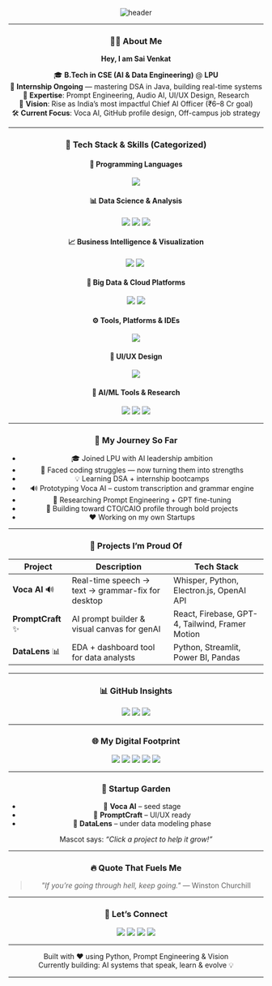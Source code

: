 <div align="center">

![header](https://capsule-render.vercel.app/api?type=waving&color=004e92&height=140&section=header&text=Welcome%20to%20Sai's%20AI%20Lab&fontColor=ffffff&fontSize=28&fontAlignY=35)

---

### 👨‍💻 About Me

   **Hey, I am Sai Venkat**

   
🎓 **B.Tech in CSE (AI & Data Engineering)** @ **LPU**  
📌 **Internship Ongoing** — mastering DSA in Java, building real-time systems  
🧠 **Expertise**: Prompt Engineering, Audio AI, UI/UX Design, Research  
🎯 **Vision**: Rise as India’s most impactful Chief AI Officer (₹6–8 Cr goal)  
🛠️ **Current Focus**: Voca AI, GitHub profile design, Off-campus job strategy

---

### 🧠 Tech Stack & Skills (Categorized)

#### 🔢 Programming Languages
<p>
  <img src="https://skillicons.dev/icons?i=python,java,sql" />
</p>

#### 📊 Data Science & Analysis
<p>
  <img src="https://skillicons.dev/icons?i=pandas,numpy" />
  <img src="https://img.shields.io/badge/Matplotlib-20232A?style=flat&logo=python&logoColor=white" />
  <img src="https://img.shields.io/badge/Seaborn-20232A?style=flat&logo=python&logoColor=white" />
</p>

#### 📈 Business Intelligence & Visualization
<p>
  <img src="https://skillicons.dev/icons?i=powerbi" />
  <img src="https://img.shields.io/badge/Excel-217346?style=flat&logo=microsoft-excel&logoColor=white" />
  <img srchttps://github.com/microsoft/PowerBI-Icons/blob/main/PNG/Power-BI.png/>
</p>

#### 💃 Big Data & Cloud Platforms
<p>
  <img src="https://img.shields.io/badge/Hadoop-66CCFF?style=flat&logo=apachehadoop&logoColor=black" />
  <img src="https://skillicons.dev/icons?i=aws,azure,mongodb,firebase" />
</p>

#### ⚙️ Tools, Platforms & IDEs
<p>
  <img src="https://skillicons.dev/icons?i=git,github,vscode,postman" />
</p>

#### 🎨 UI/UX Design
<p>
  <img src="https://skillicons.dev/icons?i=figma" />
</p>

#### 🧠 AI/ML Tools & Research
<p>
  <img src="https://img.shields.io/badge/Whisper_AI-000?style=flat&logo=openai&logoColor=white" />
  <img src="https://img.shields.io/badge/LangChain-20232A?style=flat&logo=chainlink&logoColor=white" />
  <img src="https://img.shields.io/badge/OpenAI-412991?style=flat&logo=openai&logoColor=white" />
</p>

---

### 🚤 My Journey So Far
- 🎓 Joined LPU with AI leadership ambition
- 🤯 Faced coding struggles — now turning them into strengths
- 💡 Learning DSA + internship bootcamps
- 🔊 Prototyping Voca AI – custom transcription and grammar engine
- 🧪 Researching Prompt Engineering + GPT fine-tuning
- 🚀 Building toward CTO/CAIO profile through bold projects
- ❤️  Working on my own Startups

---

### 🚀 Projects I’m Proud Of
| Project | Description | Tech Stack |
|--------|-------------|-------------|
| **Voca AI** 🔊 | Real-time speech → text → grammar-fix for desktop | Whisper, Python, Electron.js, OpenAI API |
| **PromptCraft** ✨ | AI prompt builder & visual canvas for genAI | React, Firebase, GPT-4, Tailwind, Framer Motion |
| **DataLens** 📊 | EDA + dashboard tool for data analysts | Python, Streamlit, Power BI, Pandas |

---

### 📊 GitHub Insights
<p align="center">
  <img src="https://github-readme-stats.vercel.app/api?username=sai-venkat&show_icons=true&theme=react" />
  <img src="https://github-readme-streak-stats.herokuapp.com?user=sai-venkat&theme=react" />
  <img src="https://github-readme-stats.vercel.app/api/top-langs/?username=sai-venkat&layout=compact&theme=react" />
</p>

---

### 🌐 My Digital Footprint
<p align="center">
  <a href="https://leetcode.com/sai-venkat"><img src="https://img.shields.io/badge/LeetCode-000?style=flat&logo=leetcode&logoColor=yellow" /></a>
  <a href="https://kaggle.com/sai-venkat"><img src="https://img.shields.io/badge/Kaggle-20BEFF?style=flat&logo=kaggle&logoColor=white" /></a>
  <a href="mailto:sai.venkat@email.com"><img src="https://img.shields.io/badge/Gmail-D14836?style=flat&logo=gmail&logoColor=white" /></a>
  <a href="https://linkedin.com/in/sai-venkat"><img src="https://img.shields.io/badge/LinkedIn-0077B5?style=flat&logo=linkedin&logoColor=white" /></a>
  <a href="https://twitter.com/sai_venkat"><img src="https://img.shields.io/badge/Twitter-1DA1F2?style=flat&logo=twitter&logoColor=white" /></a>
</p>

---

### 🌱 Startup Garden
- 🌱 **Voca AI** – seed stage
- 🌿 **PromptCraft** – UI/UX ready
- 🌳 **DataLens** – under data modeling phase

Mascot says: *“Click a project to help it grow!”*

---

### 🔥 Quote That Fuels Me
> _"If you’re going through hell, keep going."_ — Winston Churchill

---

### 🤝 Let’s Connect
<p align="center">
  <a href="https://linkedin.com/in/sai-venkat"><img src="https://img.shields.io/badge/LinkedIn-blue?style=for-the-badge&logo=linkedin" /></a>
  <a href="mailto:sai.venkat@email.com"><img src="https://img.shields.io/badge/Gmail-red?style=for-the-badge&logo=gmail" /></a>
  <a href="https://leetcode.com/sai-venkat"><img src="https://img.shields.io/badge/LeetCode-black?style=for-the-badge&logo=leetcode" /></a>
  <a href="https://kaggle.com/sai-venkat"><img src="https://img.shields.io/badge/Kaggle-blue?style=for-the-badge&logo=kaggle" /></a>
</p>

---

<p align="center">
  Built with ❤️ using Python, Prompt Engineering & Vision
  <br />
  Currently building: AI systems that speak, learn & evolve 💡
</p>

---

<!-- Modular Section Comments for Auto-Update -->
<!-- START ABOUT --> <!-- END ABOUT -->
<!-- START STACK --> <!-- END STACK -->
<!-- START JOURNEY --> <!-- END JOURNEY -->
<!-- START PROJECTS --> <!-- END PROJECTS -->
<!-- START FOOTPRINT --> <!-- END FOOTPRINT -->
<!-- START CONNECT --> <!-- END CONNECT -->

</div>
